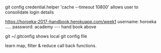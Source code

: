 git config credential.helper 'cache --timeout 10800'
allows user to consolidate login details

https://horoeka-2017-handbook.herokuapp.com/week1
username: horoeka ..... password: academy
--- hand book above

git ~/.gitconfig
shows local git config file


learn map, filter & reduce call back functions.

